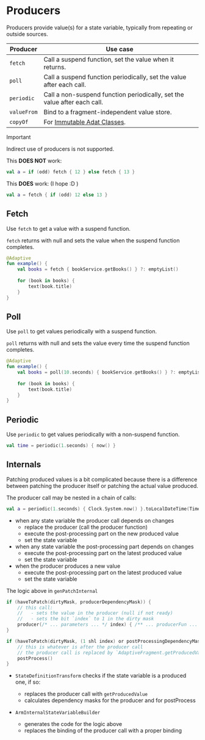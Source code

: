 # Producers

Producers provide value(s) for a state variable, typically from repeating or outside sources.

| Producer    | Use case                                                                 |
|-------------|--------------------------------------------------------------------------|
| `fetch`     | Call a suspend function, set the value when it returns.                  |
| `poll`      | Call a suspend function periodically, set the value after each call.     |
| `periodic`  | Call a non-suspend function periodically, set the value after each call. |
| `valueFrom` | Bind to a fragment-independent value store.                              |
| `copyOf`    | For [Immutable Adat Classes](../adat/immutable-adat-classes.md).         |


> [!IMPORTANT]
> 
> Indirect use of producers is not supported. 
> 
> This  **DOES NOT** work:
> 
> ```kotlin
> val a = if (odd) fetch { 12 } else fetch { 13 }
> ```
>
> This **DOES** work:
> (I hope :D )
> 
> ```kotlin
> val a = fetch { if (odd) 12 else 13 }
> ```

## Fetch

Use `fetch` to get a value with a suspend function.

`fetch` returns with null and sets the value when the suspend function completes.

```kotlin
@Adaptive
fun example() {
    val books = fetch { bookService.getBooks() } ?: emptyList()
    
    for (book in books) {
        text(book.title)
    }
}
```

## Poll

Use `poll` to get values periodically with a suspend function.

`poll` returns with null and sets the value every time the suspend function completes.

```kotlin
@Adaptive
fun example() {
    val books = poll(10.seconds) { bookService.getBooks() } ?: emptyList()
    
    for (book in books) {
        text(book.title)
    }
}
```

## Periodic

Use `periodic` to get values periodically with a non-suspend function.

```kotlin
val time = periodic(1.seconds) { now() }
```

## Internals

Patching produced values is a bit complicated because there is a difference between patching
the producer itself or patching the actual value produced.

The producer call may be nested in a chain of calls:

```kotlin
val a = periodic(1.seconds) { Clock.System.now() }.toLocalDateTime(TimeZone.getSystemDefault()).let { "${it.hour}:${it.minute}" }
```

- when any state variable the producer call depends on changes
  - replace the producer (call the producer function)
  - execute the post-processing part on the new produced value
  - set the state variable
- when any state variable the post-processing part depends on changes
  - execute the post-processing part on the latest produced value
  - set the state variable
- when the producer produces a new value
  - execute the post-processing part on the latest produced value
  - set the state variable

The logic above in `genPatchInternal`

```kotlin
if (haveToPatch(dirtyMask, producerDependencyMask)) {
    // this call:
    //   - sets the value in the producer (null if not ready)
    //   - sets the bit `index` to 1 in the dirty mask
    producer(/* ... parameters ... */ index) { /** ... producerFun ... */ }
}

if (haveToPatch(dirtyMask, (1 shl index) or postProcessingDependencyMask)) {
    // this is whatever is after the producer call
    // the producer call is replaced by `AdaptiveFragment.getProducedValue(index)`
    postProcess()
}
```

- `StateDefinitionTransform` checks if the state variable is a produced one, if so:
  - replaces the producer call with `getProducedValue`
  - calculates dependency masks for the producer and for postProcess

- `ArmInternalStateVariableBuilder`
  - generates the code for the logic above
  - replaces the binding of the producer call with a proper binding
